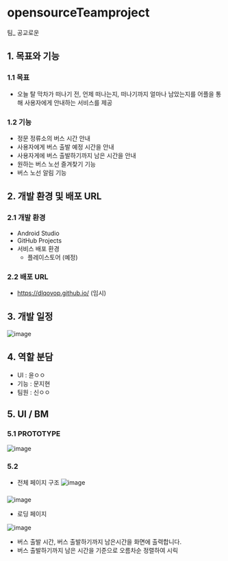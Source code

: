 # opensourceTeamproject
팀_ 공교로운

## 1. 목표와 기능

### 1.1 목표
- 오늘 탈 막차가 떠나기 전, 언제 떠나는지, 떠나기까지 얼마나 남았는지를 어플을 통해 사용자에게 안내하는 서비스를 제공

### 1.2 기능
- 정문 정류소의 버스 시간 안내
- 사용자에게 버스 출발 예정 시간을 안내
- 사용자게에 버스 출발하기까지 남은 시간을 안내
- 원하는 버스 노선 즐겨찾기 기능
- 버스 노선 알림 기능

## 2. 개발 환경 및 배포 URL
### 2.1 개발 환경
- Android Studio
- GitHub Projects
- 서비스 배포 환경
    - 플레이스토어 (예정)

### 2.2 배포 URL
- https://dlqovop.github.io/ (임시)

## 3. 개발 일정
![image](https://github.com/dLqovop/opensourceTeamproject/assets/126761271/f0735254-1184-46f5-abf2-6f71017b3cdf)

## 4. 역할 분담
- UI : 윤ㅇㅇ
- 기능 : 문지현
- 팀원 : 신ㅇㅇ

## 5. UI / BM
### 5.1 PROTOTYPE
![image](https://github.com/dLqovop/opensourceTeamproject/assets/126761271/ad30302f-7ffe-4cf9-8b90-1a184c45e17d)

### 5.2
- 전체 페이지 구조
![image](https://github.com/dLqovop/opensourceTeamproject/assets/126761271/38f5a690-62d6-4b45-9e1e-ae2aa39ca59b)

### 
![image](https://github.com/dLqovop/opensourceTeamproject/assets/126761271/bf68dbbf-57f8-40c4-8ab4-a5bae8c86924)
- 로딩 페이지

![image](https://github.com/dLqovop/opensourceTeamproject/assets/126761271/05456fa2-b183-43bd-a72c-082de53c19f7)
- 버스 출발 시간, 버스 출발하기까지 남은시간을 화면에 출력합니다.
- 버스 출발하기까지 남은 시간을 기준으로 오름차순 정렬하여 시릭

